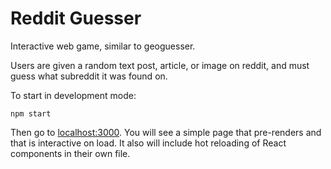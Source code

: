 # Reddit Guesser

Interactive web game, similar to geoguesser.

Users are given a random text post, article, or image on reddit, and must guess what subreddit it was found on.

To start in development mode:

```shell
npm start
```

Then go to [localhost:3000](http://localhost:3000/). You will see a simple page
that pre-renders and that is interactive on load. It also will include hot
reloading of React components in their own file.

